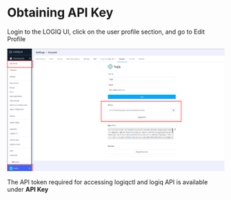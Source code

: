 # Obtaining API Key

Login to the LOGIQ UI, click on the user profile section, and go to Edit Profile&#x20;

![](../../.gitbook/assets/api.png)

The API token required for accessing logiqctl and logiq API is available under **API Key**
